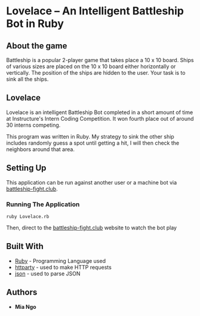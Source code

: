 # Lovelace – An Intelligent Battleship Bot in Ruby

## About the game

Battleship is a popular 2-player game that takes place a 10 x 10 board. Ships of various sizes are placed on the 10 x 10 board either horizontally or vertically. The position of the ships are hidden to the user. Your task is to sink all the ships.


## Lovelace

Lovelace is an intelligent Battleship Bot completed in a short amount of time at Instructure's Intern Coding Competition. It won fourth place out of around 30 interns competing. 

This program was written in Ruby. My strategy to sink the other ship includes randomly guess a spot until getting a hit, I will then check the neighbors around that area.


## Setting Up

This application can be run against another user or a machine bot via [battleship-fight.club](http://battleship-fight.club/viz.html).


### Running The Application

```
ruby Lovelace.rb
```
Then, direct to the [battleship-fight.club](http://battleship-fight.club/viz.html) website to watch the bot play


## Built With

* [Ruby](https://www.ruby-lang.org/en/) - Programming Language used
* [httparty](https://github.com/jnunemaker/httparty) - used to make HTTP requests
* [json](https://getbootstrap.com/) - used to parse JSON


## Authors

* **Mia Ngo**

